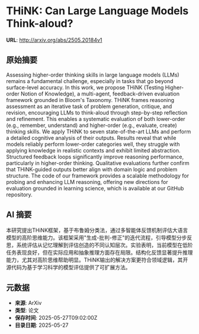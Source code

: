 # THiNK: Can Large Language Models Think-aloud?

**URL**: http://arxiv.org/abs/2505.20184v1

## 原始摘要

Assessing higher-order thinking skills in large language models (LLMs)
remains a fundamental challenge, especially in tasks that go beyond
surface-level accuracy. In this work, we propose THiNK (Testing Higher-order
Notion of Knowledge), a multi-agent, feedback-driven evaluation framework
grounded in Bloom's Taxonomy. THiNK frames reasoning assessment as an iterative
task of problem generation, critique, and revision, encouraging LLMs to
think-aloud through step-by-step reflection and refinement. This enables a
systematic evaluation of both lower-order (e.g., remember, understand) and
higher-order (e.g., evaluate, create) thinking skills. We apply THiNK to seven
state-of-the-art LLMs and perform a detailed cognitive analysis of their
outputs. Results reveal that while models reliably perform lower-order
categories well, they struggle with applying knowledge in realistic contexts
and exhibit limited abstraction. Structured feedback loops significantly
improve reasoning performance, particularly in higher-order thinking.
Qualitative evaluations further confirm that THiNK-guided outputs better align
with domain logic and problem structure. The code of our framework provides a
scalable methodology for probing and enhancing LLM reasoning, offering new
directions for evaluation grounded in learning science, which is available at
our GitHub repository.


## AI 摘要

本研究提出THiNK框架，基于布鲁姆分类法，通过多智能体反馈机制评估大语言模型的高阶思维能力。该框架采用"生成-批判-修正"的迭代流程，引导模型分步反思，系统评估从记忆理解到评估创造的不同认知层次。实验表明，当前模型在低阶任务表现良好，但在实际应用和抽象推理方面存在局限。结构化反馈显著提升推理能力，尤其对高阶思维帮助明显。THiNK输出的解决方案更符合领域逻辑，其开源代码为基于学习科学的模型评估提供了可扩展方法。

## 元数据

- **来源**: ArXiv
- **类型**: 论文
- **保存时间**: 2025-05-27T09:02:00Z
- **目录日期**: 2025-05-27
